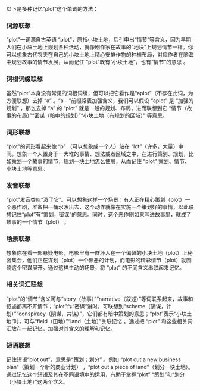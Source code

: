 以下是多种记忆“plot”这个单词的方法：

### 词源联想
“plot”一词源自古英语 “plot”，原指小块土地，后引申出“情节”等含义，因为早期人们在小块土地上规划各种活动，就像剧作家在故事的“地块”上规划情节一样。你可以想象古代农夫在自己的小块土地上精心安排作物的种植布局，对应作者在脑海中规划故事的情节发展，从而记住 “plot”既有“小块土地”，也有“情节”的意思 。

### 词根词缀联想 
虽然“plot”本身没有常见的词根词缀，但可以把它看作是“aplot”（不存在此词，为方便联想）去掉 “a” 。“a - ”前缀常表加强含义，我们可以假设 “aplot” 是 “加强的规划” ，那么去掉 “a” 的 “plot” 就是一般的规划、布局，进而联想到它 “情节（故事的布局）”“密谋（暗中的规划）”“小块土地（有规划的区域）” 等意思。

### 词形联想
“plot”的词形看起来像 “p” （可以想象成一个人）站在 “lot”（许多，大量）中间。想象一个人置身于一大堆的事情、想法或者区域之中，在进行策划、规划，比如策划一个故事的情节，规划一块土地怎么使用，从而记住 “plot” 策划、情节、小块土地等意思。

### 发音联想
“plot”发音类似“泼了它”。可以想象这样一个场景：有人正在精心策划（plot）一个恶作剧，准备把一桶水泼出去，这个动作就像在实施一个策划好的事情，以此联想记住“plot”有“策划，密谋”的意思。同时，这个恶作剧如果写进故事里，就成了故事的一个情节（plot） 。

### 场景联想
想象你在看一部悬疑电影，电影里有一群坏人在一个偏僻的小块土地（plot）上秘密集会，他们正在谋划（plot）一个邪恶的计划，而电影的精彩情节（plot）就围绕这个密谋展开。通过这样生动的场景，将 “plot” 的不同含义串联起来记忆。

### 相关词汇联想
“plot”的“情节”含义可与“story（故事）”“narrative（叙述）”等词联系起来，故事和叙述都离不开情节；“plot”作“密谋”讲时，可联想到“scheme（阴谋，计划）”“conspiracy（阴谋，共谋）”，它们都有暗中策划的意思；“plot”表示“小块土地”时，可与“field（田地）”“land（土地）”关联记忆 。通过把 “plot” 和这些相关词汇放在一起记忆，加强对其含义的理解和记忆。

### 短语联想
记住短语“plot out”，意思是“策划；划分” 。例如 “plot out a new business plan”（策划一个新的商业计划） ，“plot out a piece of land”（划分一块土地）。通过记忆这个短语及其在不同语境中的运用，有助于掌握“plot” “策划”和“划分（小块土地）”这两个含义。 